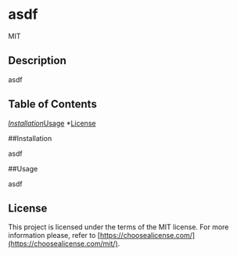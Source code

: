 # asdf
MIT
## Description

asdf

## Table of Contents

*[Installation](#installation)*[Usage](#usage)
*[License](#license)

##Installation

asdf

##Usage

asdf

  
## License

This project is licensed under the terms of the MIT license. For more information please, refer to [https://choosealicense.com/](https://choosealicense.com/mit/).


